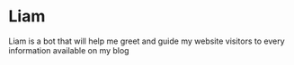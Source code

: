 # Liam
Liam is a bot that will help me greet and guide my website visitors to every information available on my blog
